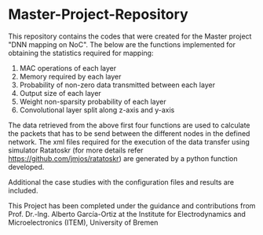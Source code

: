 # Master-Project-Repository

This repository contains the codes that were created for the Master project "DNN mapping on NoC". The below are the functions implemented for obtaining the statistics required for mapping:

1. MAC operations of each layer
2. Memory required by each layer
3. Probability of non-zero data transmitted between each layer
4. Output size of each layer
5. Weight non-sparsity probability of each layer
6. Convolutional layer split along z-axis and y-axis

The data retrieved from the above first four functions are used to calculate the packets that has to be send between the different nodes in the defined network. The xml files required for the execution of the data transfer using simulator Ratatoskr (for more details refer https://github.com/jmjos/ratatoskr) are generated by a python function developed. 

Additional the case studies with the configuration files and results are included.


This Project has been completed under the guidance and contributions from Prof. Dr.-lng. Alberto García-Ortiz at the Institute for Electrodynamics and Microelectronics (ITEM), University of Bremen
